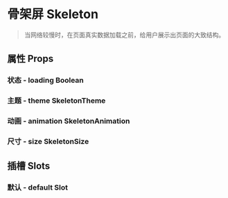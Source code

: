 <!--
 * @Author: Quarter
 * @Date: 2022-02-16 03:21:09
 * @LastEditTime: 2022-02-16 08:23:29
 * @LastEditors: Quarter
 * @Description: 骨架屏说明文档
 * @FilePath: /t-ui-kit/documents/docs/Skeleton/README.md
-->
<script setup>
import { ComponentDemo } from "documents/components";
</script>

# 骨架屏 Skeleton

> 当网络较慢时，在页面真实数据加载之前，给用户展示出页面的大致结构。

## 属性 Props

### 状态 - loading <t-tag theme="primary" variant="light">Boolean</t-tag>

<component-demo url="/documents/docs/Skeleton/LoadingDemo.vue"></component-demo>

### 主题 - theme <t-tag theme="primary" variant="light">SkeletonTheme</t-tag>

<component-demo url="/documents/docs/Skeleton/ThemeDemo.vue"></component-demo>

### 动画 - animation <t-tag theme="primary" variant="light">SkeletonAnimation</t-tag>

<component-demo url="/documents/docs/Skeleton/AnimationDemo.vue"></component-demo>

### 尺寸 - size <t-tag theme="primary" variant="light">SkeletonSize</t-tag>

<component-demo url="/documents/docs/Skeleton/SizeDemo.vue"></component-demo>

## 插槽 Slots

### 默认 - default <t-tag theme="primary" variant="light">Slot</t-tag>

<component-demo url="/documents/docs/Skeleton/DefaultSlotDemo.vue"></component-demo>